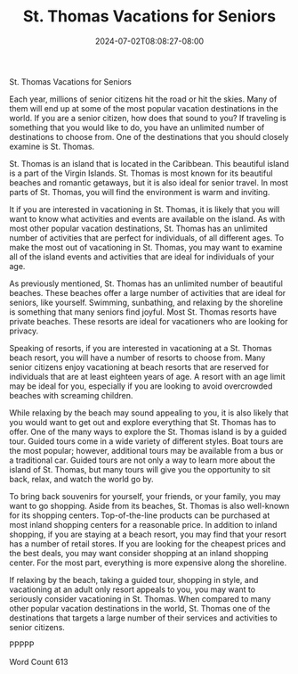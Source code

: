 ﻿---
title: "St. Thomas Vacations for Seniors"
date: 2024-07-02T08:08:27-08:00
description: "St. Thomas Vacations Tips for Web Success"
featured_image: "/images/St. Thomas Vacations.jpg"
tags: ["St. Thomas Vacations"]
---

St. Thomas Vacations for Seniors 

Each year, millions of senior citizens hit the road or hit the skies.  Many of them will end up at some of the most popular vacation destinations in the world. If you are a senior citizen, how does that sound to you?  If traveling is something that you would like to do, you have an unlimited number of destinations to choose from.  One of the destinations that you should closely examine is St. Thomas. 

St. Thomas is an island that is located in the Caribbean.  This beautiful island is a part of the Virgin Islands.  St. Thomas is most known for its beautiful beaches and romantic getaways, but it is also ideal for senior travel.  In most parts of St. Thomas, you will find the environment is warm and inviting.

It if you are interested in vacationing in St. Thomas, it is likely that you will want to know what activities and events are available on the island. As with most other popular vacation destinations, St. Thomas has an unlimited number of activities that are perfect for individuals, of all different ages.  To make the most out of vacationing in St. Thomas, you may want to examine all of the island events and activities that are ideal for individuals of your age.  

As previously mentioned, St. Thomas has an unlimited number of beautiful beaches. These beaches offer a large number of activities that are ideal for seniors, like yourself. Swimming, sunbathing, and relaxing by the shoreline is something that many seniors find joyful.  Most St. Thomas resorts have private beaches.  These resorts are ideal for vacationers who are looking for privacy.  

Speaking of resorts, if you are interested in vacationing at a St. Thomas beach resort, you will have a number of resorts to choose from.  Many senior citizens enjoy vacationing at beach resorts that are reserved for individuals that are at least eighteen years of age. A resort with an age limit may be ideal for you, especially if you are looking to avoid overcrowded beaches with screaming children.  

While relaxing by the beach may sound appealing to you, it is also likely that you would want to get out and explore everything that St. Thomas has to offer.  One of the many ways to explore the St. Thomas island is by a guided tour.  Guided tours come in a wide variety of different styles.  Boat tours are the most popular; however, additional tours may be available from a bus or a traditional car. Guided tours are not only a way to learn more about the island of St. Thomas, but many tours will give you the opportunity to sit back, relax, and watch the world go by. 

To bring back souvenirs for yourself, your friends, or your family, you may want to go shopping. Aside from its beaches, St. Thomas is also well-known for its shopping centers.  Top-of-the-line products can be purchased at most inland shopping centers for a reasonable price.  In addition to inland shopping, if you are staying at a beach resort, you may find that your resort has a number of retail stores.  If you are looking for the cheapest prices and the best deals, you may want consider shopping at an inland shopping center. For the most part, everything is more expensive along the shoreline.  

If relaxing by the beach, taking a guided tour, shopping in style, and vacationing at an adult only resort appeals to you, you may want to seriously consider vacationing in St. Thomas.  When compared to many other popular vacation destinations in the world, St. Thomas one of the destinations that targets a large number of their services and activities to senior citizens. 

PPPPP

Word Count 613

